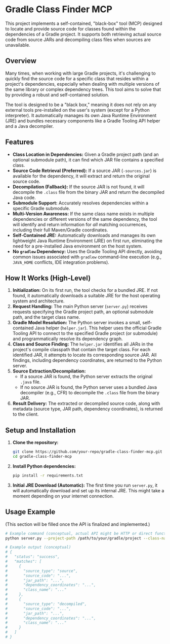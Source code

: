 # Gradle Class Finder MCP

This project implements a self-contained, "black-box" tool (MCP) designed to locate and provide source code for classes found within the dependencies of a Gradle project. It supports both retrieving actual source code from source JARs and decompiling class files when sources are unavailable.

## Overview

Many times, when working with large Gradle projects, it's challenging to quickly find the source code for a specific class that resides within a project's dependencies, especially when dealing with multiple versions of the same library or complex dependency trees. This tool aims to solve that by providing a robust and self-contained solution.

The tool is designed to be a "black box," meaning it does not rely on any external tools pre-installed on the user's system (except for a Python interpreter). It automatically manages its own Java Runtime Environment (JRE) and bundles necessary components like a Gradle Tooling API helper and a Java decompiler.

## Features

*   **Class Location in Dependencies:** Given a Gradle project path (and an optional submodule path), it can find which JAR file contains a specified class.
*   **Source Code Retrieval (Preferred):** If a source JAR (`-sources.jar`) is available for the dependency, it will extract and return the original source code.
*   **Decompilation (Fallback):** If the source JAR is not found, it will decompile the `.class` file from the binary JAR and return the decompiled Java code.
*   **Submodule Support:** Accurately resolves dependencies within a specific Gradle submodule.
*   **Multi-Version Awareness:** If the same class name exists in multiple dependencies or different versions of the same dependency, the tool will identify and return information for *all* matching occurrences, including their full Maven/Gradle coordinates.
*   **Self-Contained JRE:** Automatically downloads and manages its own lightweight Java Runtime Environment (JRE) on first run, eliminating the need for a pre-installed Java environment on the host system.
*   **No `gradlew` Dependency:** Uses the Gradle Tooling API directly, avoiding common issues associated with `gradlew` command-line execution (e.g., `JAVA_HOME` conflicts, IDE integration problems).

## How It Works (High-Level)

1.  **Initialization:** On its first run, the tool checks for a bundled JRE. If not found, it automatically downloads a suitable JRE for the host operating system and architecture.
2.  **Request Handling:** The main Python server (`server.py`) receives requests specifying the Gradle project path, an optional submodule path, and the target class name.
3.  **Gradle Model Resolution:** The Python server invokes a small, self-contained Java helper (`helper.jar`). This helper uses the official Gradle Tooling API to connect to the specified Gradle project (or submodule) and programmatically resolve its dependency graph.
4.  **Class and Source Finding:** The `helper.jar` identifies all JARs in the project's compile classpath that contain the target class. For each identified JAR, it attempts to locate its corresponding source JAR. All findings, including dependency coordinates, are returned to the Python server.
5.  **Source Extraction/Decompilation:**
    *   If a source JAR is found, the Python server extracts the original `.java` file.
    *   If no source JAR is found, the Python server uses a bundled Java decompiler (e.g., CFR) to decompile the `.class` file from the binary JAR.
6.  **Result Delivery:** The extracted or decompiled source code, along with metadata (source type, JAR path, dependency coordinates), is returned to the client.

## Setup and Installation

1.  **Clone the repository:**
    ```bash
    git clone https://github.com/your-repo/gradle-class-finder-mcp.git
    cd gradle-class-finder-mcp
    ```
2.  **Install Python dependencies:**
    ```bash
    pip install -r requirements.txt
    ```
3.  **Initial JRE Download (Automatic):**
    The first time you run `server.py`, it will automatically download and set up its internal JRE. This might take a moment depending on your internet connection.

## Usage Example

(This section will be filled once the API is finalized and implemented.)

```bash
# Example command (conceptual, actual API might be HTTP or direct function call)
python server.py --project-path /path/to/your/gradle/project --class-name com.example.MyClass --submodule-path my-submodule

# Example output (conceptual)
# {
#   "status": "success",
#   "matches": [
#     {
#       "source_type": "source",
#       "source_code": "...",
#       "jar_path": "...",
#       "dependency_coordinates": "...",
#       "class_name": "..."
#     },
#     {
#       "source_type": "decompiled",
#       "source_code": "...",
#       "jar_path": "...",
#       "dependency_coordinates": "...",
#       "class_name": "..."
#     }
#   ]
# }
```
